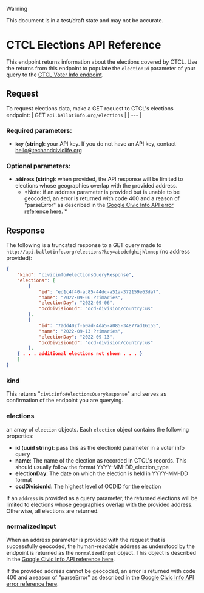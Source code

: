 > [!WARNING]
> This document is in a test/draft state and may not be accurate.

# CTCL Elections API Reference
This endpoint returns information about the elections covered by CTCL. Use the returns from this endpoint to populate the `electionId` parameter of your query to the [CTCL Voter Info endpoint](https://docs.google.com/document/d/e/2PACX-1vQsr98UusntEZx8PwXe9DSBi4XjXzkZ5yFbS2Rd8_IBgxX4xxTS2Psqmg4oMs5txwnfvFzRNwE-FRbW/pub). 
## Request
To request elections data, make a GET request to CTCL's elections endpoint:
| GET	`api.ballotinfo.org/elections` |
| --- | 

### Required parameters:
- **`key` (string)**: your API key. If you do not have an API key, contact hello@techandciviclife.org
### Optional parameters:
- **`address` (string)**: when provided, the API response will be limited to elections whose geographies overlap with the provided address. 
    - *Note: if  an address parameter is provided but is unable to be geocoded, an error is returned with code 400 and a reason of "parseError" as described in the [Google Civic Info API error reference here](https://developers.google.com/civic-information/docs/v2/errors). *

## Response
The following is a truncated response to a GET query made to `http://api.ballotinfo.org/elections?key=abcdefghijklmnop` (no address provided):
```json
{
	"kind": "civicinfo#electionsQueryResponse",
	"elections": [
		{
			"id": "ed1c4f40-ac85-44dc-a51a-372159e63da7",
			"name": "2022-09-06 Primaries",
			"electionDay": "2022-09-06",
			"ocdDivisionId": "ocd-division/country:us"
		},
		{
			"id": "7add402f-a0ad-4da5-a085-34877ad16155",
			"name": "2022-09-13 Primaries",
			"electionDay": "2022-09-13",
			"ocdDivisionId": "ocd-division/country:us"
		},
    { . . . additional elections not shown . . . }
	]
}
```

### kind
This returns "`civicinfo#electionsQueryResponse`" and serves as confirmation of the endpoint you are querying.

### elections
an array of `election` objects. Each `election` object contains the following properties:
- **id (uuid string)**: pass this as the electionId parameter in a voter info query
- **name**: The name of the election as recorded in CTCL's records. This should usually follow the format YYYY-MM-DD_election_type
- **electionDay**: The date on which the election is held in YYYY-MM-DD format
- **ocdDivisionId**: The highest level of OCDID for the election

If an `address` is provided as a query parameter, the returned elections will be limited to elections whose geographies overlap with the provided address. Otherwise, all elections are returned.

### normalizedInput
When an address parameter is provided with the request that is successfully geocoded, the human-readable address as understood by the endpoint is returned as the `normalizedInput` object. This object is described in the [Google Civic Info API reference here](https://developers.google.com/civic-information/docs/v2/elections/voterInfoQuery).

If the provided address cannot be geocoded, an error is returned with code 400 and a reason of "parseError" as described in the [Google Civic Info API error reference here](https://developers.google.com/civic-information/docs/v2/errors). 
